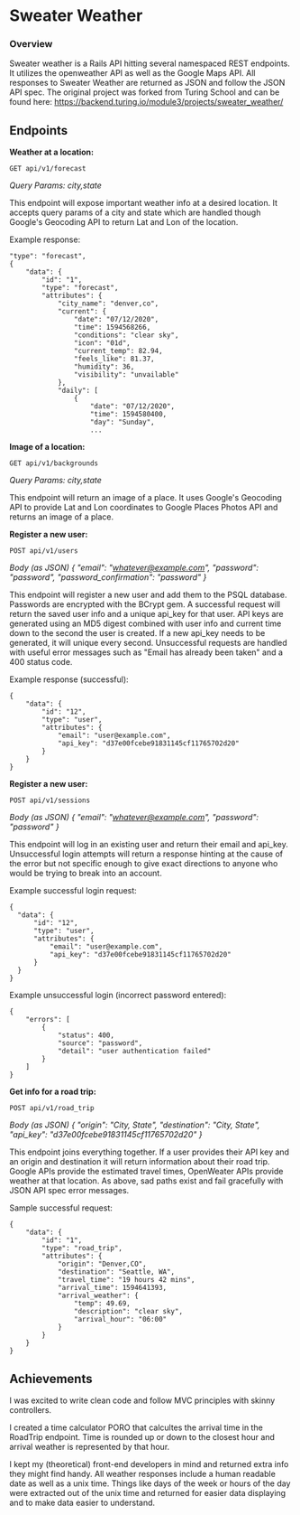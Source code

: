 # Sweater Weather

### Overview

Sweater weather is a Rails API hitting several namespaced REST endpoints.  It utilizes the openweather API as well as the Google Maps API.  All responses to Sweater Weather are returned as JSON and follow the JSON API spec.  The original project was forked from Turing School and can be found here:  https://backend.turing.io/module3/projects/sweater_weather/

## Endpoints

__Weather at a location:__

  ```GET api/v1/forecast```
  
  _Query Params: city,state_
  
This endpoint will expose important weather info at a desired location.  It accepts query params of a city and state which are handled though Google's Geocoding API to return Lat and Lon of the location.

Example response:
  
```
"type": "forecast",
{
    "data": {
        "id": "1",
        "type": "forecast",
        "attributes": {
            "city_name": "denver,co",
            "current": {
                "date": "07/12/2020",
                "time": 1594568266,
                "conditions": "clear sky",
                "icon": "01d",
                "current_temp": 82.94,
                "feels_like": 81.37,
                "humidity": 36,
                "visibility": "unvailable"
            },
            "daily": [
                {
                    "date": "07/12/2020",
                    "time": 1594580400,
                    "day": "Sunday",
                    ...
```

__Image of a location:__

  ```GET api/v1/backgrounds```
  
  _Query Params: city,state_

This endpoint will return an image of a place.  It uses Google's Geocoding API to provide Lat and Lon coordinates to Google Places Photos API and returns an image of a place.

__Register a new user:__

 ```POST api/v1/users```
  
  _Body (as JSON) { "email": "whatever@example.com", "password": "password", "password_confirmation": "password" }_
  
This endpoint will register a new user and add them to the PSQL database.  Passwords are encrypted with the BCrypt gem.  A successful request will return the saved user info and a unique api_key for that user.  API keys are generated using an MD5 digest combined with user info and current time down to the second the user is created.  If a new api_key needs to be generated, it will unique every second.  Unsuccessful requests are handled with useful error messages such as "Email has already been taken" and a 400 status code.
  
Example response (successful):

```
{
    "data": {
        "id": "12",
        "type": "user",
        "attributes": {
            "email": "user@example.com",
            "api_key": "d37e00fcebe91831145cf11765702d20"
        }
    }
}
```

__Register a new user:__

 ```POST api/v1/sessions```
  
  _Body (as JSON) { "email": "whatever@example.com", "password": "password" }_
  
This endpoint will log in an existing user and return their email and api_key.  Unsuccessful login attempts will return a response hinting at the cause of the error but not specific enough to give exact directions to anyone who would be trying to break into an account.

Example successful login request:
  
  ```
  {
    "data": {
        "id": "12",
        "type": "user",
        "attributes": {
            "email": "user@example.com",
            "api_key": "d37e00fcebe91831145cf11765702d20"
        }
    }
}
```

Example unsuccessful login (incorrect password entered):

```
{
    "errors": [
        {
            "status": 400,
            "source": "password",
            "detail": "user authentication failed"
        }
    ]
}
```

__Get info for a road trip:__

 ```POST api/v1/road_trip```
 
  _Body (as JSON) { "origin": "City, State", "destination": "City, State", "api_key": "d37e00fcebe91831145cf11765702d20" }_
  
This endpoint joins everything together.  If a user provides their API key and an origin and destination it will return information about their road trip.  Google APIs provide the estimated travel times, OpenWeater APIs provide weather at that location.  As above, sad paths exist and fail gracefully with JSON API spec error messages.

Sample successful request:

```
{
    "data": {
        "id": "1",
        "type": "road_trip",
        "attributes": {
            "origin": "Denver,CO",
            "destination": "Seattle, WA",
            "travel_time": "19 hours 42 mins",
            "arrival_time": 1594641393,
            "arrival_weather": {
                "temp": 49.69,
                "description": "clear sky",
                "arrival_hour": "06:00"
            }
        }
    }
}
```

## Achievements

I was excited to write clean code and follow MVC principles with skinny controllers.

I created a time calculator PORO that calcultes the arrival time in the RoadTrip endpoint.  Time is rounded up or down to the closest hour and arrival weather is represented by that hour.

I kept my (theoretical) front-end developers in mind and returned extra info they might find handy.  All weather responses include a human readable date as well as a unix time.  Things like days of the week or hours of the day were extracted out of the unix time and returned for easier data displaying and to make data easier to understand.
